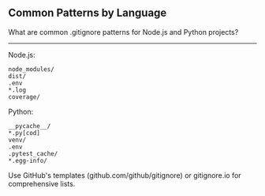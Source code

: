## Common Patterns by Language

What are common .gitignore patterns for Node.js and Python projects?

---

Node.js:
```gitignore
node_modules/
dist/
.env
*.log
coverage/
```

Python:
```gitignore
__pycache__/
*.py[cod]
venv/
.env
.pytest_cache/
*.egg-info/
```

Use GitHub's templates (github.com/github/gitignore) or gitignore.io for comprehensive lists.

